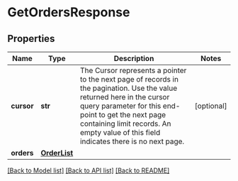 # GetOrdersResponse

## Properties
Name | Type | Description | Notes
------------ | ------------- | ------------- | -------------
**cursor** | **str** | The Cursor represents a pointer to the next page of records in the pagination. Use the value returned here in the cursor query parameter for this end-point to get the next page containing limit records. An empty value of this field indicates there is no next page. | [optional] 
**orders** | [**OrderList**](OrderList.md) |  | 

[[Back to Model list]](../README.md#documentation-for-models) [[Back to API list]](../README.md#documentation-for-api-endpoints) [[Back to README]](../README.md)

